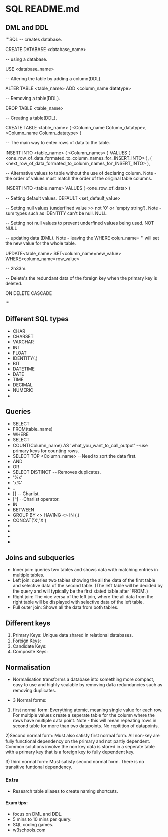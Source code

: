 # SQL README.md

## DML and DDL
'''SQL
-- creates database.

CREATE DATABASE <database_name>

-- using a database.

USE <database_name>

-- Altering the table by adding a column(DDL).

ALTER TABLE <table_name>
ADD <column_name datatype>

-- Removing a table(DDL).

DROP TABLE <table_name>

-- Creating a table(DDL).

CREATE TABLE <table_name>
(
    <Column_name Column_datatype>,
    <Column_name Column_datatype>
)

-- The main way to enter rows of data to the table.

INSERT INTO <table_name>
(
  <Column_names>
)
VALUES
(
  <one_row_of_data_formated_to_column_names_for_INSERT_INTO>
),
(
  <next_row_of_data_formated_to_column_names_for_INSERT_INTO>
),

-- Alternative values to table without the use of declaring column. Note - the order of values must match the order of the original table columns.

INSERT INTO <table_name>
VALUES
(
  <one_row_of_data>
)

-- Setting default values.
DEFAULT <set_default_value>

-- Setting null values (underfined value >> not '0' or 'empty string'). Note - sum types such as IDENTITY can't be null.
NULL

-- Setting not null values to prevent underfined values being used.
NOT NULL

-- updating data (DML). Note - leaving the WHERE colun_name= '' will set the new value for the whole table.

UPDATE<table_name>
SET<column_name=new_value>
WHERE<column_name=row_value>

-- 2h33m.

-- Delete's the redundant data of the foreign key when the primary key is deleted.

ON DELETE CASCADE

'''

## Different SQL types

- CHAR
- CHARSET
- VARCHAR
- INT
- FLOAT
- IDENTITY(<seed>,<increment>)
- BIT
- DATETIME
- DATE
- TIME
- DECIMAL
- NUMERIC
-

##  Queries
- SELECT
- FROM(table_name)
- WHERE
- SELECT
- COUNT(Column_name) AS 'what_you_want_to_call_output' --use primary keys for counting rows.
- SELECT TOP <range> <Column_name> --Need to sort the data first.
- AND
- OR
- SELECT DISTINCT -- Removes duplicates.
- '%x'
- 'x%'
- _
- [] -- Charlist.
- [^] --Charlist operator.
- IN
- BETWEEN
- GROUP BY <> HAVING <> IN (,)
- CONCAT('X','X')
-
-
-
-

## Joins and subqueries
- Inner join: queries two tables and shows data with matching entries in multiple tables.
- Left join: queries two tables showing the all the data of the first table and selective data of the second table. (The left table will be decided by the query and will typically be the first stated table after 'FROM'.)
- Right join: The vice versa of the left join, where the all data from the right table will be displayed with selective data of the left table.  
- Full outer join: Shows all the data from both tables.

## Different keys

1) Primary Keys: Unique data shared in relational databases.
2) Foreign Keys:
3) Candidate Keys:
4) Composite Keys:

## Normalisation

- Normalisation transforms a database into something more compact, easy to use and highly scalable by removing data redundancies such as removing duplicates.

- 3 Normal forms:
1) first normal form: Everything atomic, meaning single value for each row. For multiple values create a seperate table for the column where the rows have multiple data point. Note - this will mean repeating rows in second table for more than two datapoints.
No repitition of datapoints.

2)Second normal form: Must also satisfy first normal form. All non-key are fully functional dependency on the primary and not partly dependent. Common solutions involve the non key data is stored in a seperate table with a primary key that is a foreign key to fully dependent key.

3)Third normal form: Must satisfy second normal form. There is no transitive funtional dependency.

### Extra
- Research table aliases to create naming shortcuts.

#### Exam tips:
- focus on DML and DDL.
- 5 mins to 10 mins per query.
- SQL coding games.
- w3schools.com

